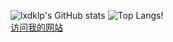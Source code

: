 ![lxdklp's GitHub stats](https://github-readme-stats-lxdklp.vercel.app/api?username=lxdklp&show_icons=true&hide=stars,issues&count_private=true)
![Top Langs!](https://github-readme-stats-lxdklp.vercel.app/api/top-langs/?username=lxdklp&layout=compact&count_private=true)  
[访问我的网站](https://lxdklp.top/)
